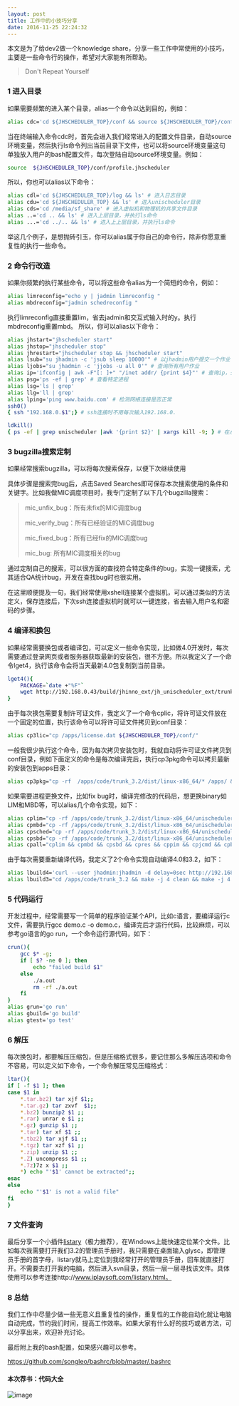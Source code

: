 ```yaml
---
layout: post
title: 工作中的小技巧分享
date: 2016-11-25 22:24:32
---
```


本文是为了给dev2做一个knowledge share，分享一些工作中常使用的小技巧，主要是一些命令行的操作，希望对大家能有所帮助。

>Don't Repeat Yourself

### 1 进入目录

如果需要频繁的进入某个目录，alias一个命令以达到目的，例如：

```bash
alias cdc='cd ${JHSCHEDULER_TOP}/conf && source ${JHSCHEDULER_TOP}/conf/profile.jhscheduler && ls'
```

当在终端输入命令cdc时，首先会进入我们经常进入的配置文件目录，自动source环境变量，然后执行ls命令列出当前目录下文件，也可以将source环境变量这句单独放入用户的bash配置文件，每次登陆自动source环境变量。例如：

```bash
source  ${JHSCHEDULER_TOP}/conf/profile.jhscheduler
```

所以，你也可以alias以下命令：

```bash
alias cdl='cd ${JHSCHEDULER_TOP}/log && ls' # 进入日志目录
alias cdu='cd ${JHSCHEDULER_TOP} && ls' # 进入unischeduler目录
alias cds='cd /media/sf_share' # 进入虚拟机和物理机的共享文件目录
alias ..='cd .. && ls' # 进入上层目录，并执行ls命令
alias ...='cd ../.. && ls' # 进入上上层目录，并执行ls命令
```

举这几个例子，是想抛砖引玉，你可以alias属于你自己的命令行，除非你愿意重复性的执行一些命令。

### 2 命令行改造

如果你频繁的执行某些命令，可以将这些命令alias为一个简短的命令，例如：

```bash
alias limreconfig="echo y | jadmin limreconfig "
alias mbdreconfig="jadmin schedreconfig "
```

执行limreconfig直接重置lim，省去jadmin和交互式输入时的y。执行mbdreconfig重置mbd。
所以，你可以alias以下命令：

```bash
alias jhstart="jhscheduler start"
alias jhstop="jhscheduler stop"
alias jhrestart="jhscheduler stop && jhscheduler start"
alias lsub="su jhadmin -c 'jsub sleep 10000'" # 以jhadmin用户提交一个作业
alias ljobs="su jhadmin -c 'jjobs -u all 0'" # 查询所有用户作业
alias ip='ifconfig | awk -F"[: ]+" "/inet addr/ {print $4}"' # 查询ip，去掉无关信息
alias psg='ps -ef | grep' # 查看特定进程
alias lsg='ls | grep'
alias llg='ll | grep'
alias lping='ping www.baidu.com' # 检测网络连接是否正常
ssh0()
{ ssh "192.168.0.$1";} # ssh连接时不用每次输入192.168.0.

ldkill()
{ ps -ef | grep unischeduler |awk '{print $2}' | xargs kill -9; } # 在从节点删除unischeduler相关进程，这个命令我经常使用，很方便
```

### 3 bugzilla搜索定制

如果经常搜索bugzilla，可以将每次搜索保存，以便下次继续使用

具体步骤是搜索完bug后，点击Saved Searches即可保存本次搜索使用的条件和关键字。比如我做MIC调度项目时，我专门定制了以下几个bugzilla搜索：

> mic_unfix_bug：所有未fix的MIC调度bug
>
> mic_verify_bug：所有已经验证的MIC调度bug
>
> mic_fixed_bug：所有已经fix的MIC调度bug
>
> mic_bug: 所有MIC调度相关的bug

通过定制自己的搜索，可以很方面的查找符合特定条件的bug，实现一键搜索，尤其适合QA统计bug，开发在查找bug时也很实用。

在这里顺便提及一句，我们经常使用xshell连接某个虚拟机，可以通过类似的方法定义，保存连接后，下次ssh连接虚拟机时就可以一键连接，省去输入用户名和密码的步骤。

### 4 编译和换包

如果经常需要换包或者编译包，可以定义一些命令实现，比如做4.0开发时，每次需要通过登录网页或者服务器获取最新的安装包，很不方便。所以我定义了一个命令lget4，执行该命令会将当天最新4.0包复制到当前目录。

```bash
lget4(){
    PACKAGE=`date +"%F"`
    wget http://192.168.0.43/build/jhinno_ext/jh_unischeduler_ext/trunk/$PACKAGE/unischeduler-4.0.tar.gz
}
```

由于每次换包需要复制许可证文件，我定义了一个命令cplic，将许可证文件放在一个固定的位置，执行该命令可以将许可证文件拷贝到conf目录：

```bash
alias cp3lic="cp /apps/license.dat ${JHSCHEDULER_TOP}/conf/"
```

一般我很少执行这个命令，因为每次拷贝安装包时，我就自动将许可证文件拷贝到conf目录，例如下面定义的命令是每次编译完后，执行cp3pkg命令可以拷贝最新的安装包到apps目录：

```bash
alias cp3pkg="cp -rf  /apps/code/trunk_3.2/dist/linux-x86_64/* /apps/ && cp /apps/license.dat ${JHSCHEDULER_TOP}/conf/"
```

如果需要进程更换文件，比如fix bug时，编译完修改的代码后，想更换binary如LIM和MBD等，可以alias几个命令实现，如下：

```bash
alias cplim="cp -rf /apps/code/trunk_3.2/dist/linux-x86_64/unischeduler/sbin/linux-x86_64/lim  ${JHSCHEDULER_TOP}/sbin/linux-x86_64/lim"
alias cpmbd="cp -rf /apps/code/trunk_3.2/dist/linux-x86_64/unischeduler/sbin/linux-x86_64/mbatchd  ${JHSCHEDULER_TOP}/sbin/linux-x86_64/mbatchd"
alias cpsched="cp -rf /apps/code/trunk_3.2/dist/linux-x86_64/unischeduler/sbin/linux-x86_64/sched  ${JHSCHEDULER_TOP}/sbin/linux-x86_64/sched"
alias cpsbd="cp -rf /apps/code/trunk_3.2/dist/linux-x86_64/unischeduler/sbin/linux-x86_64/sbatchd  ${JHSCHEDULER_TOP}/sbin/linux-x86_64/sbatchd"
alias cpall="cplim && cpmbd && cpsbd && cpres && cppim && cpjcmd && cpbcmd" # 更换所有的binary
```

由于每次需要重新编译代码，我定义了2个命令实现自动编译4.0和3.2，如下：

```bash
alias lbuild4='curl --user jhadmin:jhadmin -d delay=0sec http://192.168.0.43:8888/view/jh_unischeduler/job/unischeduler-trunk/build' # 运行4.0
alias lbuild3="cd /apps/code/trunk_3.2 && make -j 4 clean && make -j 4 && rm -rf ./dist/ && make -j 4 package && cd -" # build 3.2
```

### 5 代码运行

开发过程中，经常需要写一个简单的程序验证某个API，比如c语言，要编译运行c文件，需要执行gcc demo.c -o demo.c，编译完后才运行代码，比较麻烦，可以参考go语言的go run，一个命令运行源代码，如下：

```bash
crun(){
    gcc $* -g;
    if [ $? -ne 0 ]; then
        echo "failed build $1"
    else
        ./a.out
        rm -rf ./a.out
    fi
}
alias grun='go run'
alias gbuild='go build'
alias gtest='go test'
```

### 6 解压

每次换包时，都要解压压缩包，但是压缩格式很多，要记住那么多解压选项和命令不容易，可以定义如下命令，一个命令解压常见压缩格式：

```bash
ltar(){
if [ -f $1 ]; then
case $1 in
    *.tar.bz2) tar xjf $1;;
    *.tar.gz) tar zxvf  $1;;
    *.bz2) bunzip2 $1 ;;
    *.rar) unrar e $1 ;;
    *.gz) gunzip $1 ;;
    *.tar) tar xf $1 ;;
    *.tbz2) tar xjf $1 ;;
    *.tgz) tar xzf $1 ;;
    *.zip) unzip $1 ;;
    *.Z) uncompress $1 ;;
    *.7z)7z x $1 ;;
    *) echo "'$1' cannot be extracted";;
esac
else
    echo "'$1' is not a valid file"
fi
}
```

### 7 文件查询

最后分享一个小插件[listary](http://www.listary.com/)（极力推荐），在Windows上能快速定位某个文件。比如每次我需要打开我们3.2的管理员手册时，我只需要在桌面输入glysc，即管理员手册的首字母，listary就马上定位到我经常打开的管理员手册，回车就直接打开。不需要去打开我的电脑，然后进入svn目录，然后一层一层寻找该文件。具体使用可以参考连接http://www.iplaysoft.com/listary.html。

### 8 总结

我们工作中尽量少做一些无意义且重复性的操作，重复性的工作能自动化就让电脑自动完成，节约我们时间，提高工作效率。如果大家有什么好的技巧或者方法，可以分享出来，欢迎补充讨论。

最后附上我的bash配置，如果感兴趣可以参考。

https://github.com/songleo/bashrc/blob/master/.bashrc

#### 本次荐书：代码大全

![image](https://img10.360buyimg.com/n1/s200x200_15093/2a690799-c814-4784-9027-b21e688415ff.jpg)

